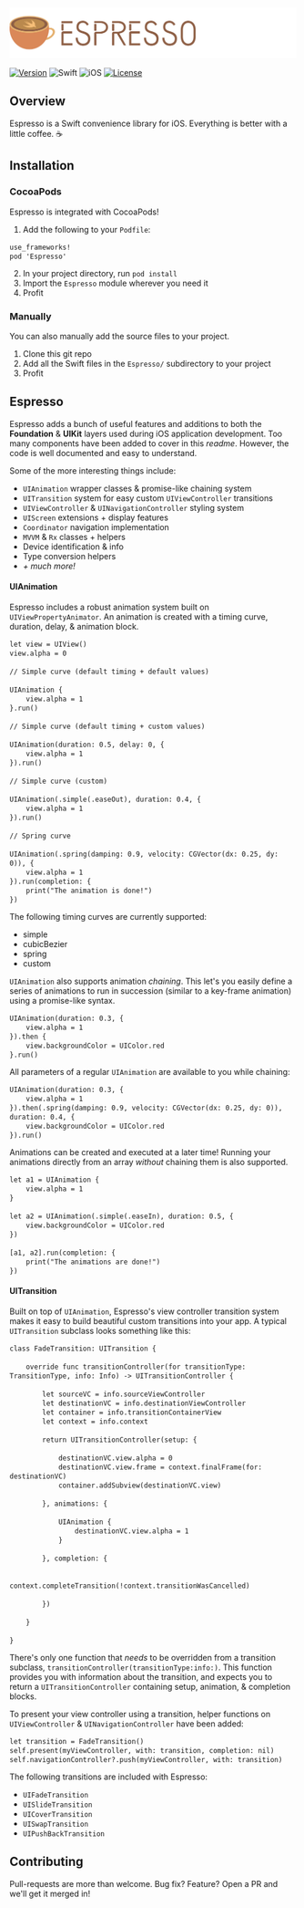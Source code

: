 ![Espresso](Resources/banner.png)

[![Version](https://img.shields.io/cocoapods/v/Espresso.svg?style=for-the-badge)](http://cocoapods.org/pods/Espresso)
![Swift](https://img.shields.io/badge/Swift-4.2-orange.svg?style=for-the-badge)
![iOS](https://img.shields.io/badge/iOS-10--12-green.svg?style=for-the-badge)
[![License](https://img.shields.io/cocoapods/l/Espresso.svg?style=for-the-badge)](http://cocoapods.org/pods/Espresso)

## Overview
Espresso is a Swift convenience library for iOS. Everything is better with a little coffee. ☕️

## Installation
### CocoaPods
Espresso is integrated with CocoaPods!

1. Add the following to your `Podfile`:
```
use_frameworks!
pod 'Espresso'
```
2. In your project directory, run `pod install`
3. Import the `Espresso` module wherever you need it
4. Profit

### Manually
You can also manually add the source files to your project.

1. Clone this git repo
2. Add all the Swift files in the `Espresso/` subdirectory to your project
3. Profit

## Espresso

Espresso adds a bunch of useful features and additions to both the **Foundation** & **UIKit** layers used during iOS application development.
Too many components have been added to cover in this *readme*. However, the code is well documented and easy to understand.

Some of the more interesting things include:
- `UIAnimation` wrapper classes & promise-like chaining system
- `UITransition` system for easy custom `UIViewController` transitions
- `UIViewController` & `UINavigationController` styling system
- `UIScreen` extensions + display features
- `Coordinator` navigation implementation
- `MVVM` & `Rx` classes + helpers
- Device identification & info
- Type conversion helpers
- _+ much more!_

#### UIAnimation
Espresso includes a robust animation system built on `UIViewPropertyAnimator`. An animation is created with a timing curve, duration, delay, & animation block.

```
let view = UIView()
view.alpha = 0

// Simple curve (default timing + default values)

UIAnimation {
    view.alpha = 1
}.run()

// Simple curve (default timing + custom values)

UIAnimation(duration: 0.5, delay: 0, {
    view.alpha = 1
}).run()

// Simple curve (custom)

UIAnimation(.simple(.easeOut), duration: 0.4, {
    view.alpha = 1
}).run()

// Spring curve

UIAnimation(.spring(damping: 0.9, velocity: CGVector(dx: 0.25, dy: 0)), {
    view.alpha = 1
}).run(completion: {
    print("The animation is done!")
})
```

The following timing curves are currently supported:

- simple
- cubicBezier
- spring
- custom

`UIAnimation` also supports animation _chaining_. This let's you easily define a series of animations to run in succession (similar to a key-frame animation) using a promise-like syntax.

```
UIAnimation(duration: 0.3, {
    view.alpha = 1
}).then {
    view.backgroundColor = UIColor.red
}.run()
```

All parameters of a regular `UIAnimation` are available to you while chaining:

```
UIAnimation(duration: 0.3, {
    view.alpha = 1
}).then(.spring(damping: 0.9, velocity: CGVector(dx: 0.25, dy: 0)), duration: 0.4, {
    view.backgroundColor = UIColor.red
}).run()
```

Animations can be created and executed at a later time! Running your animations directly from an array _without_ chaining them is also supported.

```
let a1 = UIAnimation {
    view.alpha = 1
}

let a2 = UIAnimation(.simple(.easeIn), duration: 0.5, {
    view.backgroundColor = UIColor.red
})

[a1, a2].run(completion: {
    print("The animations are done!")
})
```

#### UITransition
Built on top of `UIAnimation`, Espresso's view controller transition system makes it easy to build beautiful custom transitions into your app. A typical `UITransition` subclass looks something like this:

```
class FadeTransition: UITransition {

    override func transitionController(for transitionType: TransitionType, info: Info) -> UITransitionController {

        let sourceVC = info.sourceViewController
        let destinationVC = info.destinationViewController
        let container = info.transitionContainerView
        let context = info.context

        return UITransitionController(setup: {

            destinationVC.view.alpha = 0
            destinationVC.view.frame = context.finalFrame(for: destinationVC)
            container.addSubview(destinationVC.view)

        }, animations: {

            UIAnimation {
                destinationVC.view.alpha = 1
            }

        }, completion: {

            context.completeTransition(!context.transitionWasCancelled)

        })

    }

}
```

There's only one function that _needs_ to be overridden from a transition subclass, `transitionController(transitionType:info:)`. This function provides you with information about the transition, and expects you to return a `UITransitionController` containing setup, animation, & completion blocks.

To present your view controller using a transition, helper functions on `UIViewController` & `UINavigationController` have been added:

```
let transition = FadeTransition()
self.present(myViewController, with: transition, completion: nil)
self.navigationController?.push(myViewController, with: transition)
```

The following transitions are included with Espresso:
- `UIFadeTransition`
- `UISlideTransition`
- `UICoverTransition`
- `UISwapTransition`
- `UIPushBackTransition`

## Contributing

Pull-requests are more than welcome. Bug fix? Feature? Open a PR and we'll get it merged in!
